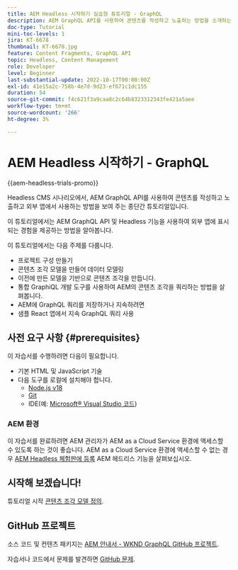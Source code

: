```yaml
---
title: AEM Headless 시작하기 실습형 튜토리얼 - GraphQL
description: AEM GraphQL API를 사용하여 콘텐츠를 작성하고 노출하는 방법을 소개하는 종단간 튜토리얼입니다.
doc-type: Tutorial
mini-toc-levels: 1
jira: KT-6678
thumbnail: KT-6678.jpg
feature: Content Fragments, GraphQL API
topic: Headless, Content Management
role: Developer
level: Beginner
last-substantial-update: 2022-10-17T00:00:00Z
exl-id: 41e15a2c-758b-4e7d-9d23-ef671c1dc155
duration: 54
source-git-commit: f4c621f3a9caa8c2c64b8323312343fe421a5aee
workflow-type: tm+mt
source-wordcount: '266'
ht-degree: 3%

---
```


# AEM Headless 시작하기 - GraphQL

{{aem-headless-trials-promo}}

Headless CMS 시나리오에서, AEM GraphQL API를 사용하여 콘텐츠를 작성하고 노출하고 외부 앱에서 사용하는 방법을 보여 주는 종단간 튜토리얼입니다.

이 튜토리얼에서는 AEM GraphQL API 및 Headless 기능을 사용하여 외부 앱에 표시되는 경험을 제공하는 방법을 알아봅니다.

이 튜토리얼에서는 다음 주제를 다룹니다.

* 프로젝트 구성 만들기
* 콘텐츠 조각 모델을 만들어 데이터 모델링
* 이전에 만든 모델을 기반으로 콘텐츠 조각을 만듭니다.
* 통합 GraphiQL 개발 도구를 사용하여 AEM의 콘텐츠 조각을 쿼리하는 방법을 살펴봅니다.
* AEM에 GraphQL 쿼리를 저장하거나 지속하려면
* 샘플 React 앱에서 지속 GraphQL 쿼리 사용

## 사전 요구 사항 {#prerequisites}

이 자습서를 수행하려면 다음이 필요합니다.

* 기본 HTML 및 JavaScript 기술
* 다음 도구를 로컬에 설치해야 합니다.
   * [Node.js v18](https://nodejs.org/)
   * [Git](https://git-scm.com/)
   * IDE(예: [Microsoft® Visual Studio 코드](https://code.visualstudio.com/))

### AEM 환경

이 자습서를 완료하려면 AEM 관리자가 AEM as a Cloud Service 환경에 액세스할 수 있도록 하는 것이 좋습니다. AEM as a Cloud Service 환경에 액세스할 수 없는 경우 [AEM Headless 체험판에 등록](https://commerce.adobe.com/business-trial/sign-up?items%5B0%5D%5Bid%5D=649A1AF5CBC5467A25E84F2561274821&amp;cli=headless_exl_banner_campaign&amp;co=US&amp;lang=en) AEM 헤드리스 기능을 살펴보십시오.

## 시작해 보겠습니다!

튜토리얼 시작 [콘텐츠 조각 모델 정의](content-fragment-models.md).

## GitHub 프로젝트

소스 코드 및 컨텐츠 패키지는 [AEM 안내서 - WKND GraphQL GitHub 프로젝트](https://github.com/adobe/aem-guides-wknd-graphql).

자습서나 코드에서 문제를 발견하면 [GitHub 문제](https://github.com/adobe/aem-guides-wknd-graphql/issues).
